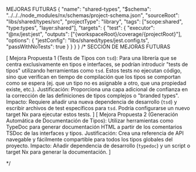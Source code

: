 MEJORAS FUTURAS
{
  "name": "shared-types",
  "$schema": "../../../node_modules/nx/schemas/project-schema.json",
  "sourceRoot": "libs/shared/types/src",
  "projectType": "library",
  "tags": ["scope:shared", "type:types", "layer:shared"],
  "targets": {
    "test": {
      "executor": "@nx/jest:jest",
      "outputs": ["{workspaceRoot}/coverage/{projectRoot}"],
      "options": {
        "jestConfig": "libs/shared/types/jest.config.ts",
        "passWithNoTests": true
      }
    }
  }
}
/* SECCIÓN DE MEJORAS FUTURAS

[
  Mejora Propuesta 1 (Tests de Tipos con `tsd`): Para una librería que se centra exclusivamente en tipos e interfaces, se podrían introducir "tests de tipos" utilizando herramientas como `tsd`. Estos tests no ejecutan código, sino que verifican en tiempo de compilación que los tipos se comportan como se espera (ej. que un tipo no es asignable a otro, que una propiedad existe, etc.).
  Justificación: Proporciona una capa adicional de confianza en la corrección de las definiciones de tipos complejos o "branded types".
  Impacto: Requiere añadir una nueva dependencia de desarrollo (`tsd`) y escribir archivos de test específicos para `tsd`. Podría configurarse un nuevo target Nx para ejecutar estos tests.
]
[
  Mejora Propuesta 2 (Generación Automática de Documentación de Tipos): Utilizar herramientas como TypeDoc para generar documentación HTML a partir de los comentarios TSDoc de las interfaces y tipos.
  Justificación: Crea una referencia de API navegable y fácilmente compartible para todos los tipos globales del proyecto.
  Impacto: Añadir dependencia de desarrollo (`typedoc`) y un script o target Nx para generar la documentación.
]

*/
